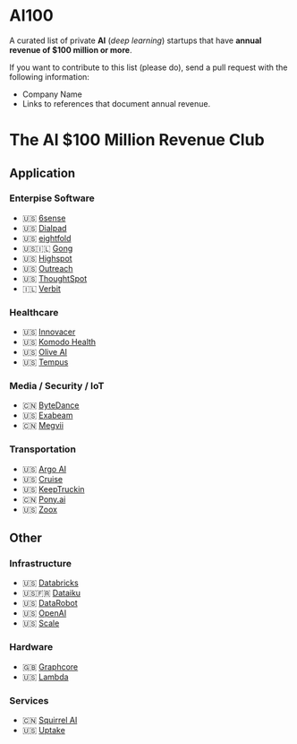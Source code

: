# AI100
A curated list of private **AI** (*deep learning*) startups that have **annual revenue of $100 million or more**.

If you want to contribute to this list (please do), send a pull request with the following information: 
* Company Name
* Links to references that document annual revenue.

# The AI $100 Million Revenue Club
## Application
### Enterpise Software
* 🇺🇸 [6sense](https://6sense.com/)
* 🇺🇸 [Dialpad](https://www.dialpad.com/)
* 🇺🇸 [eightfold](https://eightfold.ai/)
* 🇺🇸🇮🇱 [Gong](https://www.gong.io/)
* 🇺🇸 [Highspot](https://www.highspot.com/)
* 🇺🇸 [Outreach](https://www.outreach.io/)
* 🇺🇸 [ThoughtSpot](https://www.thoughtspot.com/)
* 🇮🇱 [Verbit](https://verbit.ai/)

### Healthcare
* 🇺🇸 [Innovacer](https://innovaccer.com/)
* 🇺🇸 [Komodo Health](https://www.komodohealth.com/)
* 🇺🇸 [Olive AI](https://oliveai.com/)
* 🇺🇸 [Tempus](https://www.tempus.com/)

### Media / Security / IoT
* 🇨🇳 [ByteDance](https://www.bytedance.com/en/)
* 🇺🇸 [Exabeam](https://www.exabeam.com/)
* 🇨🇳 [Megvii](https://en.megvii.com/)

### Transportation
* 🇺🇸 [Argo AI](https://www.argo.ai/)
* 🇺🇸 [Cruise](https://www.getcruise.com/)
* 🇺🇸 [KeepTruckin](https://keeptruckin.com/)
* 🇨🇳 [Pony.ai](https://pony.ai/)
* 🇺🇸 [Zoox](https://zoox.com/)

## Other
### Infrastructure
* 🇺🇸 [Databricks](https://databricks.com/)
* 🇺🇸🇫🇷 [Dataiku](https://www.dataiku.com/)
* 🇺🇸 [DataRobot](https://www.datarobot.com/)
* 🇺🇸 [OpenAI](https://openai.com/)
* 🇺🇸 [Scale](https://scale.com/)

### Hardware
* 🇬🇧 [Graphcore](https://www.graphcore.ai/)
* 🇺🇸 [Lambda](https://lambdalabs.com/)

### Services
* 🇨🇳 [Squirrel AI](http://squirrelai.com/)
* 🇺🇸 [Uptake](https://www.uptake.com/)



